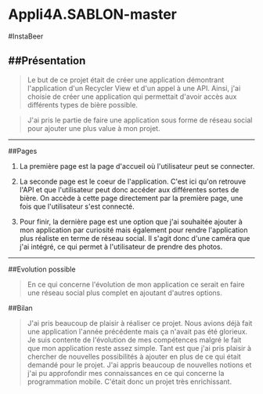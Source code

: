 # Appli4A.SABLON-master

#InstaBeer

##Présentation
---
> Le but de ce projet était de créer une application démontrant l'application d'un Recycler View et d'un appel à une API. Ainsi, j'ai choisie de créer une application qui permettait d'avoir accès aux différents types de bière possible.

>J'ai pris le partie de faire une application sous forme de réseau social pour ajouter une plus value à mon projet.

---
##Pages

1. La première page est la page d'accueil où l'utilisateur peut se connecter.

2. La seconde page est le coeur de l'application. C'est ici qu'on retrouve l'API et que l'utilisateur peut donc accéder aux différentes sortes de bière. On accède à cette page directement par la première page, une fois que l'utilisateur s'est connecté.

3. Pour finir, la dernière page est une option que j'ai souhaitée ajouter à mon application par curiosité mais également pour rendre l'application plus réaliste en terme de réseau social.
Il s'agit donc d'une caméra que j'ai intégré, ce qui permet à l'utilisateur de prendre des photos.

---
##Evolution possible
> En ce qui concerne l'évolution de mon application ce serait en faire une réseau social plus complet en ajoutant d'autres options.

##Bilan
>J'ai pris beaucoup de plaisir à réaliser ce projet. Nous avions déjà fait une application l'année précédente mais ça n'avait pas été glorieux. Je suis contente de l'évolution de mes compétences malgré le fait que mon application reste assez simple. Tant est que j'ai pris plaisir à chercher de nouvelles possibilités à ajouter en plus de ce qui était demandé pour le projet. J'ai appris beaucoup de nouvelles notions et j'ai pu approfondir mes connaissances en ce qui concerne la programmation mobile. C'était donc un projet très enrichissant.
